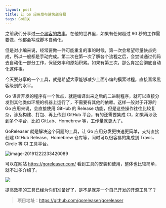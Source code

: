 ```yaml
---
layout: post
title: 让 Go 应用发布越快越容易
tags: Go相关
---
```


之前我们分享过[一个黑客的故事](https://mp.weixin.qq.com/s?__biz=MzA3MzE4ODY0Mg==&mid=2455984389&idx=1&sn=2db52685dcd3762c298ed93b4001a231&chksm=88852d48bff2a45e4fe90edfdfb78c78998f29b447d015282afe57d42bb199de1fb4b9eff3ab&token=2104559152&lang=zh_CN#rd)，在他的世界里，如果有任何超过 90 秒的工作需要做，他都会写成脚本自动化。

但是对小编来说，经常要做一件可能重复的事的时候，第一次会希望尽量快点完成，所以一般都是手动完成。第二次在第一次了解各个流程之后，会尝试通过代码去自动化一部分工作，保证效率和原始积累。如果有第三次，那么肯定会彻底自动化这件事。

今天要分享的一个工具，就是希望大家能够减少上面小编的摸索过程，直接晋级黑客级别的水平。

Go 语言开发的程序有一个优点，就是编译出来之后的二进制程序，就可以直接分发到其他类似环境的机器上运行了，不需要有其他的依赖。这样一般对于开源的 Go 应用来说，会直接使用 GitHub 的 Release 功能，但是这些操作往往比较复杂，涉及构建、打包、再上传到 GitHub 平台，有的还需要集成 CI，如果再涉及到多个平台，比如 GitLab、Homebrew 等，工作量就更大了。

GoReleaser 就是解决这个问题的工具，让 Go 应用分发更快速更简单，支持直接创建 GitHub Release、Homebrew 仓库等，同时可以很容易的集成到 Travis、Circle 等 CI 工具平台。

![image-20191222233420089](https://7465-test-3c9b5e-1258459492.tcb.qcloud.la/GitHub%E7%B2%BE%E9%80%89/go.releaser.png)

可以在网站 https://goreleaser.com/ 看到工具的安装和使用，整体也比较简单，就不过多介绍了。

![](https://d33wubrfki0l68.cloudfront.net/6fab8cf281dff2cf711d4760a3d954ecb78b62fb/07fb5/public/images/goreleaser-release-example.png)

提高效率的工具已经为你们准备好了，是不是就差一个自己开发的开源工具了？

> 项目地址：https://github.com/goreleaser/goreleaser